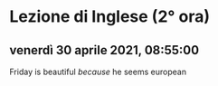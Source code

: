 # Lezione di Inglese (2° ora)

## venerdì 30 aprile 2021, 08:55:00


Friday is beautiful *because* he seems european
<!--stackedit_data:
eyJoaXN0b3J5IjpbLTE5OTc0MzY5MjIsMTk1NDU1MTA1MV19
-->